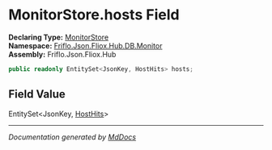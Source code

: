 ﻿<!--  
  <auto-generated>   
    The contents of this file were generated by a tool.  
    Changes to this file may be list if the file is regenerated  
  </auto-generated>   
-->

# MonitorStore.hosts Field

**Declaring Type:** [MonitorStore](../index.md)  
**Namespace:** [Friflo.Json.Fliox.Hub.DB.Monitor](../../index.md)  
**Assembly:** Friflo.Json.Fliox.Hub

```csharp
public readonly EntitySet<JsonKey, HostHits> hosts;
```

## Field Value

EntitySet\<JsonKey, [HostHits](../../HostHits/index.md)\>

___

*Documentation generated by [MdDocs](https://github.com/ap0llo/mddocs)*
